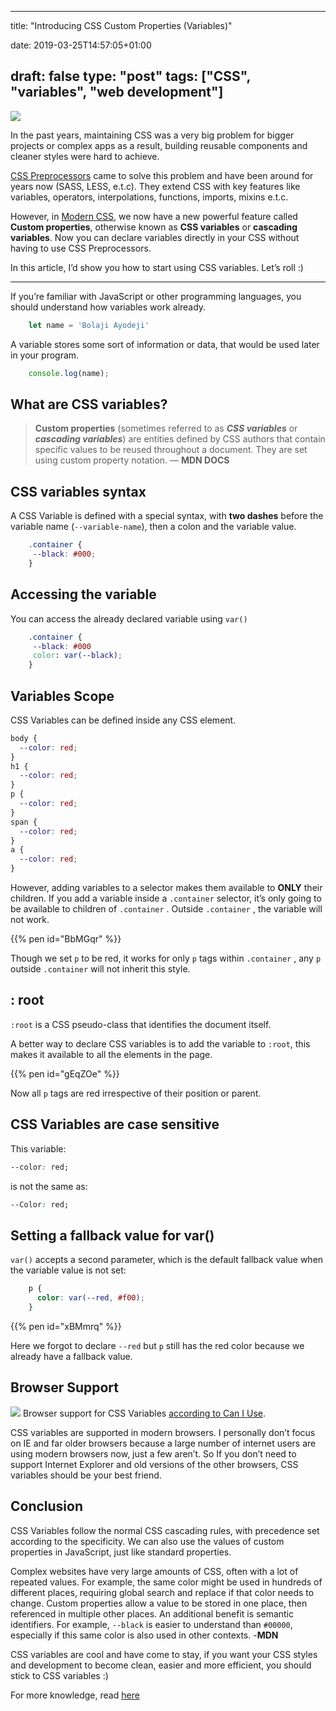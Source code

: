 ﻿---

title: "Introducing CSS Custom Properties (Variables)"

date: 2019-03-25T14:57:05+01:00

draft: false
type: "post"
tags: ["CSS", "variables", "web development"]
---

![](https://cdn-images-1.medium.com/max/800/1*JEnrE7aT2K6vfV0nQlbFIw.png)

In the past years, maintaining CSS was a very big problem for bigger projects or
complex apps as a result, building reusable components and cleaner styles were
hard to achieve.

[CSS Preprocessors](https://guide.freecodecamp.org/css/css-preprocessors/) came
to solve this problem and have been around for years now (SASS, LESS, e.t.c).
They extend CSS with key features like variables, operators, interpolations,
functions, imports, mixins e.t.c.

However, in [Modern CSS](https://medium.com/actualize-network/modern-css-explained-for-dinosaurs-5226febe3525),
we now have a new powerful feature called **Custom properties**, otherwise known
as **CSS variables** or **cascading variables**. Now you can declare variables
directly in your CSS without having to use CSS Preprocessors.

In this article, I’d show you how to start using CSS variables. Let’s roll :)

----

If you’re familiar with JavaScript or other programming languages, you should
understand how variables work already.

```js
    let name = 'Bolaji Ayodeji'
```

A variable stores some sort of information or data, that would be used
later in your program.

```js
    console.log(name);
```

## What are CSS variables?

> **Custom properties** (sometimes referred to as ***CSS variables*** or
> ***cascading variables***) are entities defined by CSS authors that contain
specific values to be reused throughout a document. They are set using custom
property notation. — **MDN DOCS**

## CSS variables syntax

A CSS Variable is defined with a special syntax, with **two dashes** before the
variable name (`--variable-name`), then a colon and the variable value.

```css
    .container {
     --black: #000;
    }
```

## Accessing the variable

You can access the already declared variable using `var()`

```css
    .container {
     --black: #000
     color: var(--black);
    }
```

## Variables Scope

CSS Variables can be defined inside any CSS element.

```css
body {
  --color: red;
}
h1 {
  --color: red;
}
p {
  --color: red;
}
span {
  --color: red;
}
a {
  --color: red;
}
```

However, adding variables to a selector makes them available to **ONLY** their
children. If you add a variable inside a `.container` selector, it’s only going
to be available to children of `.container` . Outside `.container` , the
variable will not work.

{{% pen id="BbMGqr" %}}

Though we set `p` to be red, it works for only `p` tags within `.container` ,
any `p` outside `.container` will not inherit this style.

## : root

`:root` is a CSS pseudo-class that identifies the document itself.

A better way to declare CSS variables is to add the variable to `:root`, this
makes it available to all the elements in the page.

{{% pen id="gEqZOe" %}}

Now all `p` tags are red irrespective of their position or parent.

## CSS Variables are case sensitive

This variable:

```css
--color: red;
```

is not the same as:
```css
--Color: red;
```


## Setting a fallback value for var()

`var()` accepts a second parameter, which is the default fallback value when the
variable value is not set:

```css
    p {
      color: var(--red, #f00);
    }
```

{{% pen id="xBMmrq" %}}

Here we forgot to declare `--red` but `p` still has the red color because we
already have a fallback value.

## Browser Support

![](https://cdn-images-1.medium.com/max/1200/1*-HHDutFGICwb84UsH91rsQ.png)
<span class="figcaption_hack">Browser support for CSS Variables [according to Can I
Use](https://www.caniuse.com/#feat=css-variables).</span>

CSS variables are supported in modern browsers. I personally don’t focus on IE
and far older browsers because a large number of internet users are using modern
browsers now, just a few aren’t. So If you don’t need to support Internet
Explorer and old versions of the other browsers, CSS variables should be your
best friend.

## Conclusion

CSS Variables follow the normal CSS cascading rules, with precedence set
according to the specificity. We can also use the values of custom properties in
JavaScript, just like standard properties.

Complex websites have very large amounts of CSS, often with a lot of repeated
values. For example, the same color might be used in hundreds of different
places, requiring global search and replace if that color needs to change.
Custom properties allow a value to be stored in one place, then referenced in
multiple other places. An additional benefit is semantic identifiers. For
example, `--black` is easier to understand than `#00000`, especially if this
same color is also used in other contexts. -**MDN**

CSS variables are cool and have come to stay, if you want your CSS styles and
development to become clean, easier and more efficient, you should stick to CSS
variables :)

For more knowledge, read
[here](https://developer.mozilla.org/en-US/docs/Web/CSS/Using_CSS_custom_properties)
